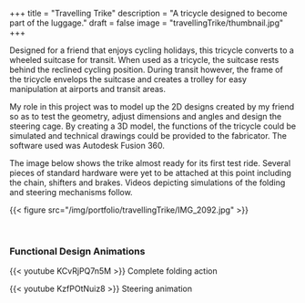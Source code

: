 +++
title = "Travelling Trike"
description = "A tricycle designed to become part of the luggage."
draft = false
image = "travellingTrike/thumbnail.jpg"
+++

<!--more-->

Designed for a friend that enjoys cycling holidays, this tricycle converts to a wheeled suitcase for transit.  When used as a tricycle, the suitcase rests behind the reclined cycling position.  During transit however, the frame of the tricycle envelops the suitcase and creates a trolley for easy manipulation at airports and transit areas.

My role in this project was to model up the 2D designs created by my friend so as to test the geometry, adjust dimensions and angles and design the steering cage.  By creating a 3D model, the functions of the tricycle could be simulated and technical drawings could be provided to the fabricator.  The software used was Autodesk Fusion 360.


The image below shows the trike almost ready for its first test ride.  Several pieces of standard hardware were yet to be attached at this point including the chain, shifters and brakes.  Videos depicting simulations of the folding and steering mechanisms follow.

{{< figure src="/img/portfolio/travellingTrike/IMG_2092.jpg" >}}

<br>

### Functional Design Animations

{{< youtube KCvRjPQ7n5M >}}
Complete folding action

{{< youtube KzfPOtNuiz8 >}}
Steering animation
    

<!-- Complete folding animation: https://youtu.be/KCvRjPQ7n5M -->
<!-- 55 degree steering: https://youtu.be/tYILF4iOOxI -->
<!-- 63 degree steering: https://youtu.be/Tl16K1DF7-E -->
<!-- Folding animation: https://youtu.be/XD1OawAI8gY -->
<!-- Steering animation full: https://youtu.be/KzfPOtNuiz8 -->

